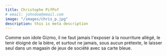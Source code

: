 ```yaml
---
title: Christophe PifPof
# email: johndoe@email.com
image: "/images/chris_p.jpg"
description: this is meta description
---
```


Comme son idole Gizmo, il ne faut jamais l'exposer à la nourriture allégé, le tenir éloigné de la bière, et surtout ne jamais, sous aucun prétexte,  le laisser seul dans un magasin de jeux de société avec sa carte bleue.
